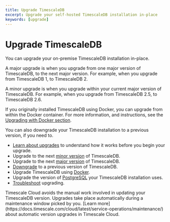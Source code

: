 ```yaml
---
title: Upgrade TimescaleDB
excerpt: Upgrade your self-hosted TimescaleDB installation in-place
keywords: [upgrade]
---
```


# Upgrade TimescaleDB
You can upgrade your on-premise TimescaleDB installation in-place.

A major upgrade is when you upgrade from one major version of TimescaleDB, to
the next major version. For example, when you upgrade from TimescaleDB&nbsp;1,
to TimescaleDB&nbsp;2.

A minor upgrade is when you upgrade within your current major version of
TimescaleDB. For example, when you upgrade from TimescaleDB&nbsp;2.5, to
TimescaleDB&nbsp;2.6.

If you originally installed TimescaleDB using Docker, you can upgrade from
within the Docker container. For more information, and instructions, see the
[Upgrading with Docker section][upgrade-docker].

You can also downgrade your TimescaleDB installation to a previous version, if
you need to.

*   [Learn about upgrades][about-upgrades] to understand how it works
    before you begin your upgrade.
*   Upgrade to the next [minor version][upgrade-minor] of TimescaleDB.
*   Upgrade to the next [major version][upgrade-major] of TimescaleDB.
*   [Downgrade][downgrade] to a previous version of TimescaleDB.
*   Upgrade TimescaleDB using [Docker][upgrade-docker].
*   Upgrade the version of [PostgreSQL][upgrade-pg] your TimescaleDB
    installation uses.
*   [Troubleshoot][upgrade-tshoot] upgrading.

<highlight type="cloud" header="Upgrade automatically" button="Try Timescale Cloud for free">
Timescale Cloud avoids the manual work involved in updating your TimescaleDB
version. Upgrades take place automatically during a maintenance window picked by
you.
[Learn more](https://docs.timescale.com/cloud/latest/service-operations/maintenance/)
about automatic version upgrades in Timescale Cloud.
</highlight>

[about-upgrades]: /timescaledb/:currentVersion:/how-to-guides/upgrades/about-upgrades/
[downgrade]: /timescaledb/:currentVersion:/how-to-guides/upgrades/downgrade/
[upgrade-docker]: /timescaledb/:currentVersion:/how-to-guides/upgrades/upgrade-docker/
[upgrade-major]: /timescaledb/:currentVersion:/how-to-guides/upgrades/major-upgrade/
[upgrade-minor]: /timescaledb/:currentVersion:/how-to-guides/upgrades/minor-upgrade/
[upgrade-pg]: /timescaledb/:currentVersion:/how-to-guides/upgrades/upgrade-pg/
[upgrade-tshoot]: /timescaledb/:currentVersion:/how-to-guides/upgrades/troubleshooting/
